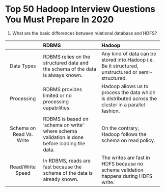 # Top 50 Hadoop Interview Questions You Must Prepare In 2020

1. What are the basic differences between relational database and HDFS?


|                         | RDBMS   | Hadoop  |
| :---:                   | :---    | :---    |
|Data Types               |RDBMS relies on the structured data and the schema of the data is always known.|Any kind of data can be stored into Hadoop i.e. Be it structured, unstructured or semi-structured.|
|Processing               |RDBMS provides limited or no processing capabilities.|Hadoop allows us to process the data which is distributed across the cluster in a parallel fashion.|
|Schema on Read Vs. Write |RDBMS is based on ‘schema on write’ where schema validation is done before loading the data.|On the contrary, Hadoop follows the schema on read policy.|
|Read/Write Speed         |In RDBMS, reads are fast because the schema of the data is already known.|The writes are fast in HDFS because no schema validation happens during HDFS write.|





